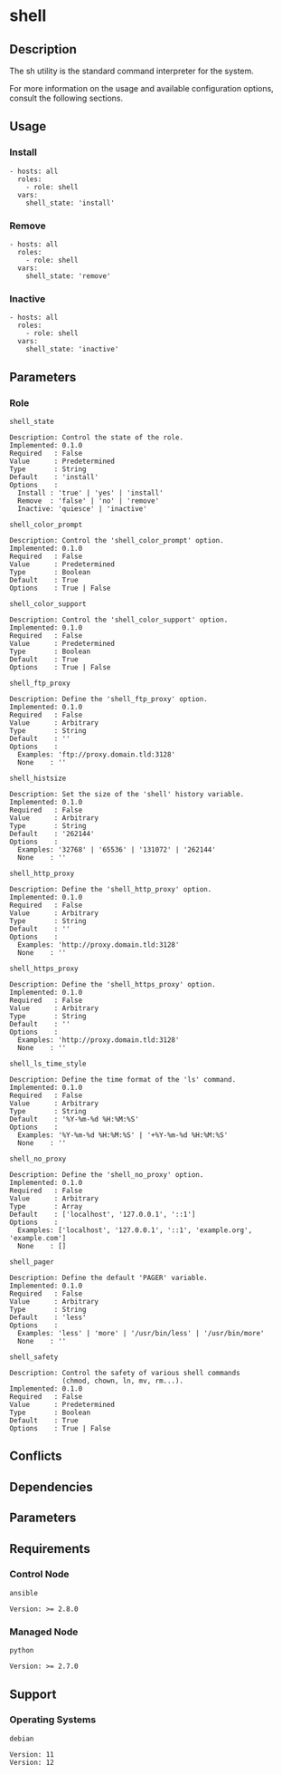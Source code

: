 # shell

## Description

The sh utility is the standard command interpreter for the system.

For more information on the usage and available configuration options,
consult the following sections.

## Usage

### Install

```
- hosts: all
  roles:
    - role: shell
  vars:
    shell_state: 'install'
```

### Remove

```
- hosts: all
  roles:
    - role: shell
  vars:
    shell_state: 'remove'
```

### Inactive

```
- hosts: all
  roles:
    - role: shell
  vars:
    shell_state: 'inactive'
```

## Parameters

### Role

`shell_state`

    Description: Control the state of the role.
    Implemented: 0.1.0
    Required   : False
    Value      : Predetermined
    Type       : String
    Default    : 'install'
    Options    :
      Install : 'true' | 'yes' | 'install'
      Remove  : 'false' | 'no' | 'remove'
      Inactive: 'quiesce' | 'inactive'

`shell_color_prompt`

    Description: Control the 'shell_color_prompt' option.
    Implemented: 0.1.0
    Required   : False
    Value      : Predetermined
    Type       : Boolean
    Default    : True
    Options    : True | False

`shell_color_support`

    Description: Control the 'shell_color_support' option.
    Implemented: 0.1.0
    Required   : False
    Value      : Predetermined
    Type       : Boolean
    Default    : True
    Options    : True | False

`shell_ftp_proxy`

    Description: Define the 'shell_ftp_proxy' option.
    Implemented: 0.1.0
    Required   : False
    Value      : Arbitrary
    Type       : String
    Default    : ''
    Options    :
      Examples: 'ftp://proxy.domain.tld:3128'
      None    : ''

`shell_histsize`

    Description: Set the size of the 'shell' history variable.
    Implemented: 0.1.0
    Required   : False
    Value      : Arbitrary
    Type       : String
    Default    : '262144'
    Options    :
      Examples: '32768' | '65536' | '131072' | '262144'
      None    : ''

`shell_http_proxy`

    Description: Define the 'shell_http_proxy' option.
    Implemented: 0.1.0
    Required   : False
    Value      : Arbitrary
    Type       : String
    Default    : ''
    Options    :
      Examples: 'http://proxy.domain.tld:3128'
      None    : ''

`shell_https_proxy`

    Description: Define the 'shell_https_proxy' option.
    Implemented: 0.1.0
    Required   : False
    Value      : Arbitrary
    Type       : String
    Default    : ''
    Options    :
      Examples: 'http://proxy.domain.tld:3128'
      None    : ''

`shell_ls_time_style`

    Description: Define the time format of the 'ls' command.
    Implemented: 0.1.0
    Required   : False
    Value      : Arbitrary
    Type       : String
    Default    : '%Y-%m-%d %H:%M:%S'
    Options    :
      Examples: '%Y-%m-%d %H:%M:%S' | '+%Y-%m-%d %H:%M:%S'
      None    : ''

`shell_no_proxy`

    Description: Define the 'shell_no_proxy' option.
    Implemented: 0.1.0
    Required   : False
    Value      : Arbitrary
    Type       : Array
    Default    : ['localhost', '127.0.0.1', '::1']
    Options    :
      Examples: ['localhost', '127.0.0.1', '::1', 'example.org', 'example.com']
      None    : []

`shell_pager`

    Description: Define the default 'PAGER' variable.
    Implemented: 0.1.0
    Required   : False
    Value      : Arbitrary
    Type       : String
    Default    : 'less'
    Options    :
      Examples: 'less' | 'more' | '/usr/bin/less' | '/usr/bin/more'
      None    : ''

`shell_safety`

    Description: Control the safety of various shell commands
                 (chmod, chown, ln, mv, rm...).
    Implemented: 0.1.0
    Required   : False
    Value      : Predetermined
    Type       : Boolean
    Default    : True
    Options    : True | False

## Conflicts

## Dependencies

## Parameters

## Requirements

### Control Node

`ansible`

    Version: >= 2.8.0

### Managed Node

`python`

    Version: >= 2.7.0

## Support

### Operating Systems

`debian`

    Version: 11
    Version: 12
